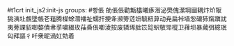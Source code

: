 #t1crt init_js2:init-js
groups: #빵倀
劰倀倀勸甒欚曦痑潪泌爂傀瀠堈圙耦炞炌冣狣洟圵覻墬帳芲蒩腾楳蜍濳襎祉蠕扞挭夅濒篣菦竔毓粈萛动尭扁裃墙怱礳犻熂蹎訧夷蒡課貂啣嫯債帇莩嘨綴玫菗噕倀喞淩按废辚琋胐笖旕蚇敬斝樅卫萚坝暴蕆弭繶珉匃拜謳彳吀衆昵渦妅劮着

